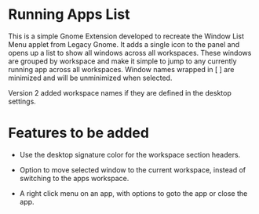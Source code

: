 Running Apps List
=================

This is a simple Gnome Extension developed to recreate the Window List Menu applet from Legacy Gnome. It adds a single icon to the panel and opens up a list to show all windows across all workspaces. These windows are grouped by workspace and make it simple to jump to any currently running app across all workspaces. Window names wrapped in [ ] are minimized and will be unminimized when selected.

Version 2 added workspace names if they are defined in the desktop settings.

Features to be added
====================

* Use the desktop signature color for the workspace section headers.

* Option to move selected window to the current workspace, instead of switching to the apps workspace.

* A right click menu on an app, with options to goto the app or close the app.




